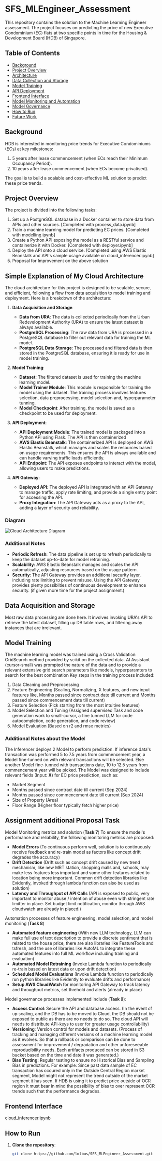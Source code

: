 # SFS_MLEngineer_Assessment

This repository contains the solution to the Machine Learning Engineer assessment. The project focuses on predicting the price of new Executive Condominium (EC) flats at two specific points in time for the Housing & Development Board (HDB) of Singapore.

## Table of Contents
- [Background](#background)
- [Project Overview](#project-overview)
- [Architecture](#architecture)
- [Data Collection and Storage](#data-collection-and-storage)
- [Model Training](#model-training)
- [API Deployment](#api-deployment)
- [Frontend Interface](#frontend-interface)
- [Model Monitoring and Automation](#model-monitoring-and-automation)
- [Model Governance](#model-governance)
- [How to Run](#how-to-run)
- [Future Work](#future-work)

## Background
HDB is interested in monitoring price trends for Executive Condominiums (ECs) at key milestones:
1. 5 years after lease commencement (when ECs reach their Minimum Occupancy Period).
2. 10 years after lease commencement (when ECs become privatised).

The goal is to build a scalable and cost-effective ML solution to predict these price trends.

## Project Overview
The project is divided into the following tasks:
1. Set up a PostgreSQL database in a Docker container to store data from APIs and other sources. [Completed with process_data.ipynb]
2. Train a machine learning model for predicting EC prices. [Completed with modelling.ipynb]
3. Create a Python API exposing the model as a RESTful service and containerize it with Docker. [Completed with deployer.ipynb]
4. Deploy the API onto a cloud service. [Completed using AWS Elastic Beanstalk and API's sample usage available on cloud_inferencer.ipynb]
5. Proposal for Improvement on the above solution

## Simple Explanation of My Cloud Architecture
The cloud architecture for this project is designed to be scalable, secure, and efficient, following a flow from data acquisition to model training and deployment. Here is a breakdown of the architecture:

1. **Data Acquisition and Storage**:
   - **Data from URA**: The data is collected periodically from the Urban Redevelopment Authority (URA) to ensure the latest dataset is always available.
   - **PostgreSQL Processing**: The raw data from URA is processed in a PostgreSQL database to filter out relevant data for training the ML model.
   - **PostgreSQL Data Storage**: The processed and filtered data is then stored in the PostgreSQL database, ensuring it is ready for use in model training.

2. **Model Training**:
   - **Dataset**: The filtered dataset is used for training the machine learning model.
   - **Model Trainer Module**: This module is responsible for training the model using the dataset. The training process involves features selection, data preprocessing, model selection and, hyperparameter tunning.
   - **Model Checkpoint**: After training, the model is saved as a checkpoint to be used for deployment.

3. **API Deployment**:
   - **API Deployment Module**: The trained model is packaged into a Python API using Flask. The API is then containerized
   - **AWS Elastic Beanstalk**: The containerized API is deployed on AWS Elastic Beanstalk, which manages and scales the resources based on usage requirements. This ensures the API is always available and can handle varying traffic loads efficiently.
   - **API Endpoint**: The API exposes endpoints to interact with the model, allowing users to make predictions.

4. **API Gateway**:
   - **Deployed API**: The deployed API is integrated with an API Gateway to manage traffic, apply rate limiting, and provide a single entry point for accessing the API.
   - **Proxy Integration**: The API Gateway acts as a proxy to the API, adding a layer of security and reliability.

### Diagram
![Cloud Architecture Diagram](cloud_architecture_diagram.png)

### Additional Notes
- **Periodic Refresh**: The data pipeline is set up to refresh periodically to keep the dataset up-to-date for model retraining.
- **Scalability**: AWS Elastic Beanstalk manages and scales the API automatically, adjusting resources based on the usage pattern.
- **Security**: The API Gateway provides an additional security layer, including rate limiting to prevent misuse. Using the API Gateway provides plenty possiblities of continuous development to enhance security. (if given more time for the project assignment.)

## Data Acquisition and Storage
Most raw data processing are done here. It involves invoking URA's API to retrieve the latest dataset, filling up DB table rows, and filtering away instances that are irrelevant.

## Model Training
The machine learning model was trained using a Cross Validation GridSearch method provided by scikit on the collected data. AI Assistant (cursor-small) was prompted the nature of the data and to provide a relevant extensive grid search parameters like models, hyperparamters to search for the best combination
Key steps in the training process included:
1. Data Cleaning and Preprocessing
2. Feature Engineering (Scaling, Normalizing, X features, and new input features like, Months passed since contract date till current and Months passed since commencement date till current)
3. Feature Selection (Pick starting from the most intuitive features)
3. Model Selection and Tuning (Assigned supervised Task and code generation work to small-cursor, a fine tunned LLM for code autocompletion, code generation, and code review)
4. Model Evaluation (Based on r2 and rmse metrics)

### Additional Notes about the Model
The Inferencer deploys 2 Model to perform prediction.
If inference data's transaction was performed 5 to 7.5 years from commencement year, 
a Model fine-tunned on with relevant transactions will be selected.
Else another Model fine-tunned with transactions date, 10 to 12.5 years from commencement year will be picked.
The Model was designed to include relevant fields (Input: **X**) for EC price prediction, such as:
- Market Segment
- Months passed since contract date till current (Sep 2024)
- Months passed since commencement date till current (Sep 2024)
- Size of Property (Area)
- Floor Range  (Higher floor typically fetch higher price)


## Assignment additional Proposal Task 
Model Monitoring metrics and solution (**Task 7**)
To ensure the model's performance and reliability, the following monitoring metrics are proposed:
- **Model Errors** (To continuous perform well, solution is to continuously receive feedback and re-train model as factors like concept drift degrades the accuracy)
- **Drift Detection** (Drift such as concept drift caused by new trend mechanism, like new MRT station, shopping malls and, schools, 
may make less features less important and some other features related to location being more important. Common drift detection libraries like Evidently, invoked through lambda function can also be used as solution)
- **Latency and Throughput of API Calls** (API is exposed to public, very important to monitor abuse / intention of abuse even with stringent rate limitter in place. Set budget limit notification, monitor through AWS cloudwatch are already in placed.)

Automation processes of feature engineering, model selection, and model monitoring (**Task 8**)
- **Automated feature engineering** (With new LLM technology, LLM can make full use of text description to provide a discrete sentiment that is related to the house price, 
there are also libraries like FeatureTools and tsfresh, and the use of libraries like AutoML to integrate these automated features into full ML workflow including training and evaluation)
- **Automated Model Retraining** (Invoke Lambda function to periodically re-train based on latest data or upon drift detection)
- **Scheduled Model Evaluations** (Invoke Lambda function to periodically run python libraries like Evidently to evaluate drifts and performance)
- **Setup AWS CloudWatch** for monitoring API Gateway to track latency and throughput metrics, set threhold and alerts (already in place)


Model governance processes implemented include (**Task 9**):
- **Access Control**: Secure the API and database access. (In the event of up scaling, and the DB has to be moved to Cloud, 
the DB should not be exposed to public as there are no needs to do so. The cloud API will needs to distribute API-keys to user for greater usage controllability)
- **Versioning**: Version control for models and datasets. (Process of tracking and managing different versions of a machine learning model as it evolves. 
So that a rollback or comparison can be done to assessment for improvement / degradation and other unforeseeable reproducibility needs. 
Each artifacts produced can be stored in S3 bucket based on the time and date it was generated.)
- **Bias Testing**: Regular testing to ensure no Historical Bias and Sampling Bias in predictions. 
For example: Since past data sample of EC transaction has occured only in the Outside Central Region market segment, 
Model might not represent the trend outside of the market segment it has seen. 
If HDB is using it to predict price outside of OCR region it must bear in mind the possibility of bias to over represent OCR trends such that the performance degrades.


## Frontend Interface
cloud_inferencer.ipynb 


## How to Run
1. **Clone the repository**:
   ```bash
   git clone https://github.com/lolbus/SFS_MLEngineer_Assessment.git
